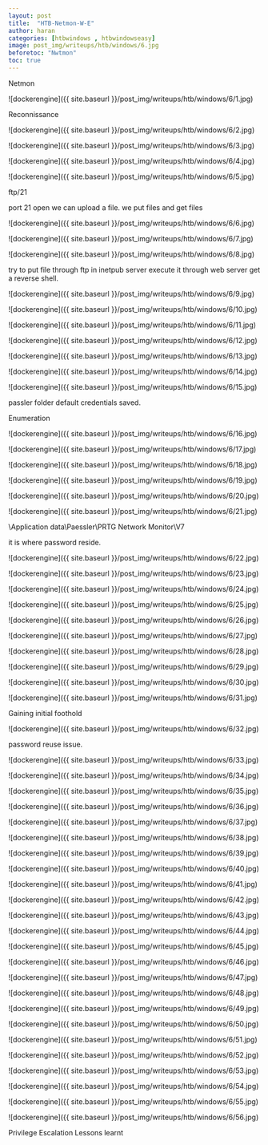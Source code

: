 ```yaml
---
layout: post
title:  "HTB-Netmon-W-E"
author: haran
categories: [htbwindows , htbwindowseasy]
image: post_img/writeups/htb/windows/6.jpg
beforetoc: "Nwtmon"
toc: true
---
```


Netmon

![dockerengine]({{ site.baseurl }}/post_img/writeups/htb/windows/6/1.jpg)


Reconnissance


![dockerengine]({{ site.baseurl }}/post_img/writeups/htb/windows/6/2.jpg)


![dockerengine]({{ site.baseurl }}/post_img/writeups/htb/windows/6/3.jpg)

![dockerengine]({{ site.baseurl }}/post_img/writeups/htb/windows/6/4.jpg)

![dockerengine]({{ site.baseurl }}/post_img/writeups/htb/windows/6/5.jpg)

ftp/21


port 21 open we can upload a file.
we put files and get files 


![dockerengine]({{ site.baseurl }}/post_img/writeups/htb/windows/6/6.jpg)

![dockerengine]({{ site.baseurl }}/post_img/writeups/htb/windows/6/7.jpg)

![dockerengine]({{ site.baseurl }}/post_img/writeups/htb/windows/6/8.jpg)

try to put file through ftp in inetpub server 
execute it through web server get a reverse shell.


![dockerengine]({{ site.baseurl }}/post_img/writeups/htb/windows/6/9.jpg)

![dockerengine]({{ site.baseurl }}/post_img/writeups/htb/windows/6/10.jpg)

![dockerengine]({{ site.baseurl }}/post_img/writeups/htb/windows/6/11.jpg)


![dockerengine]({{ site.baseurl }}/post_img/writeups/htb/windows/6/12.jpg)


![dockerengine]({{ site.baseurl }}/post_img/writeups/htb/windows/6/13.jpg)

![dockerengine]({{ site.baseurl }}/post_img/writeups/htb/windows/6/14.jpg)

![dockerengine]({{ site.baseurl }}/post_img/writeups/htb/windows/6/15.jpg)

passler folder default credentials saved. 

Enumeration


![dockerengine]({{ site.baseurl }}/post_img/writeups/htb/windows/6/16.jpg)


![dockerengine]({{ site.baseurl }}/post_img/writeups/htb/windows/6/17.jpg)


![dockerengine]({{ site.baseurl }}/post_img/writeups/htb/windows/6/18.jpg)

![dockerengine]({{ site.baseurl }}/post_img/writeups/htb/windows/6/19.jpg)


![dockerengine]({{ site.baseurl }}/post_img/writeups/htb/windows/6/20.jpg)


![dockerengine]({{ site.baseurl }}/post_img/writeups/htb/windows/6/21.jpg)

\Application data\Paessler\PRTG Network Monitor\V7

it is where password reside.

![dockerengine]({{ site.baseurl }}/post_img/writeups/htb/windows/6/22.jpg)


![dockerengine]({{ site.baseurl }}/post_img/writeups/htb/windows/6/23.jpg)

![dockerengine]({{ site.baseurl }}/post_img/writeups/htb/windows/6/24.jpg)

![dockerengine]({{ site.baseurl }}/post_img/writeups/htb/windows/6/25.jpg)


![dockerengine]({{ site.baseurl }}/post_img/writeups/htb/windows/6/26.jpg)




![dockerengine]({{ site.baseurl }}/post_img/writeups/htb/windows/6/27.jpg)


![dockerengine]({{ site.baseurl }}/post_img/writeups/htb/windows/6/28.jpg)


![dockerengine]({{ site.baseurl }}/post_img/writeups/htb/windows/6/29.jpg)





![dockerengine]({{ site.baseurl }}/post_img/writeups/htb/windows/6/30.jpg)

![dockerengine]({{ site.baseurl }}/post_img/writeups/htb/windows/6/31.jpg)





Gaining initial foothold


![dockerengine]({{ site.baseurl }}/post_img/writeups/htb/windows/6/32.jpg)


password reuse issue.

![dockerengine]({{ site.baseurl }}/post_img/writeups/htb/windows/6/33.jpg)


![dockerengine]({{ site.baseurl }}/post_img/writeups/htb/windows/6/34.jpg)


![dockerengine]({{ site.baseurl }}/post_img/writeups/htb/windows/6/35.jpg)


![dockerengine]({{ site.baseurl }}/post_img/writeups/htb/windows/6/36.jpg)

![dockerengine]({{ site.baseurl }}/post_img/writeups/htb/windows/6/37.jpg)

![dockerengine]({{ site.baseurl }}/post_img/writeups/htb/windows/6/38.jpg)


![dockerengine]({{ site.baseurl }}/post_img/writeups/htb/windows/6/39.jpg)


![dockerengine]({{ site.baseurl }}/post_img/writeups/htb/windows/6/40.jpg)

![dockerengine]({{ site.baseurl }}/post_img/writeups/htb/windows/6/41.jpg)

![dockerengine]({{ site.baseurl }}/post_img/writeups/htb/windows/6/42.jpg)

![dockerengine]({{ site.baseurl }}/post_img/writeups/htb/windows/6/43.jpg)

![dockerengine]({{ site.baseurl }}/post_img/writeups/htb/windows/6/44.jpg)

![dockerengine]({{ site.baseurl }}/post_img/writeups/htb/windows/6/45.jpg)

![dockerengine]({{ site.baseurl }}/post_img/writeups/htb/windows/6/46.jpg)

![dockerengine]({{ site.baseurl }}/post_img/writeups/htb/windows/6/47.jpg)

![dockerengine]({{ site.baseurl }}/post_img/writeups/htb/windows/6/48.jpg)

![dockerengine]({{ site.baseurl }}/post_img/writeups/htb/windows/6/49.jpg)

![dockerengine]({{ site.baseurl }}/post_img/writeups/htb/windows/6/50.jpg)

![dockerengine]({{ site.baseurl }}/post_img/writeups/htb/windows/6/51.jpg)

![dockerengine]({{ site.baseurl }}/post_img/writeups/htb/windows/6/52.jpg)

![dockerengine]({{ site.baseurl }}/post_img/writeups/htb/windows/6/53.jpg)

![dockerengine]({{ site.baseurl }}/post_img/writeups/htb/windows/6/54.jpg)

![dockerengine]({{ site.baseurl }}/post_img/writeups/htb/windows/6/55.jpg)

![dockerengine]({{ site.baseurl }}/post_img/writeups/htb/windows/6/56.jpg)

Privilege Escalation
Lessons learnt

